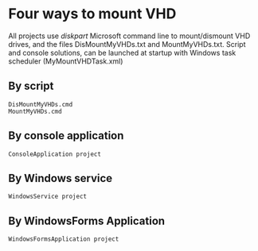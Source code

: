 # Four ways to mount VHD

All projects use _diskpart_ Microsoft command line to mount/dismount VHD drives, and the files DisMountMyVHDs.txt and MountMyVHDs.txt.
Script and console solutions, can be launched at startup with Windows task scheduler (MyMountVHDTask.xml)

## By script

    DisMountMyVHDs.cmd
    MountMyVHDs.cmd

## By console application

    ConsoleApplication project

## By Windows service

    WindowsService project

## By WindowsForms Application

    WindowsFormsApplication project